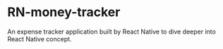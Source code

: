 # RN-money-tracker
An expense tracker application built by React Native to dive deeper into React Native concept.

